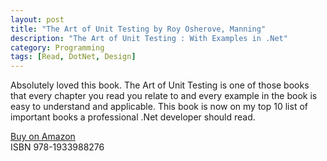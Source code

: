 ```yaml
---
layout: post
title: "The Art of Unit Testing by Roy Osherove, Manning"
description: "The Art of Unit Testing : With Examples in .Net"
category: Programming
tags: [Read, DotNet, Design]
---
```

Absolutely loved this book. The Art of Unit Testing is one of those books that every chapter you read you relate to and every example in the book is easy to understand and applicable. This book is now on my top 10 list of important books a professional .Net developer should read.

[Buy on Amazon](http://www.amazon.com/Art-Unit-Testing-Examples-Net/dp/1933988274)  
ISBN  978-1933988276
